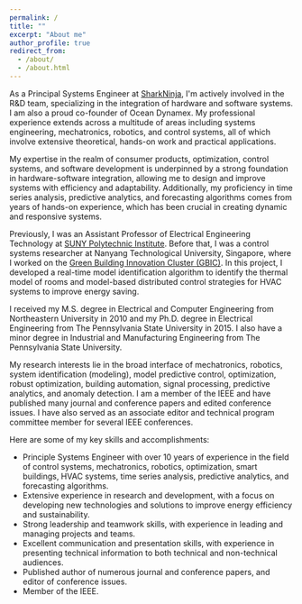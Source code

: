 ```yaml
---
permalink: /
title: ""
excerpt: "About me"
author_profile: true
redirect_from: 
  - /about/
  - /about.html
---
```


As a Principal Systems Engineer at [SharkNinja](https://www.sharkninja.com/), I'm actively involved in the R&D team, specializing in the integration of hardware and software systems. I am also a proud co-founder of Ocean Dynamex. My professional experience extends across a multitude of areas including systems engineering, mechatronics, robotics, and control systems, all of which involve extensive theoretical, hands-on work and practical applications.

My expertise in the realm of consumer products, optimization, control systems, and software development is underpinned by a strong foundation in hardware-software integration, allowing me to design and improve systems with efficiency and adaptability. Additionally, my proficiency in time series analysis, predictive analytics, and forecasting algorithms comes from years of hands-on experience, which has been crucial in creating dynamic and responsive systems.

Previously, I was an Assistant Professor of Electrical Engineering Technology at [SUNY Polytechnic Institute](https://sunypoly.edu/). Before that, I was a control systems researcher at Nanyang Technological University, Singapore, where I worked on the [Green Building Innovation Cluster (GBIC)](https://intelligentsystemseee.ntu.edu.sg/cpisrg/gbic/gbic_index.html). In this project, I developed a real-time model identification algorithm to identify the thermal model of rooms and model-based distributed control strategies for HVAC systems to improve energy saving.

I received my M.S. degree in Electrical and Computer Engineering from Northeastern University in 2010 and my Ph.D. degree in Electrical Engineering from The Pennsylvania State University in 2015. I also have a minor degree in Industrial and Manufacturing Engineering from The Pennsylvania State University.

My research interests lie in the broad interface of mechatronics, robotics, system identification (modeling), model predictive control, optimization, robust optimization, building automation, signal processing, predictive analytics, and anomaly detection. I am a member of the IEEE and have published many journal and conference papers and edited conference issues. I have also served as an associate editor and technical program committee member for several IEEE conferences.

Here are some of my key skills and accomplishments:

* Principle Systems Engineer with over 10 years of experience in the field of control systems, mechatronics, robotics, optimization, smart buildings, HVAC systems, time series analysis, predictive analytics, and forecasting algorithms.
* Extensive experience in research and development, with a focus on developing new technologies and solutions to improve energy efficiency and sustainability.
* Strong leadership and teamwork skills, with experience in leading and managing projects and teams.
* Excellent communication and presentation skills, with experience in presenting technical information to both technical and non-technical audiences.
* Published author of numerous journal and conference papers, and editor of conference issues.
* Member of the IEEE.